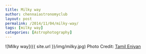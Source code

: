 ```yaml
---
title: Milky way
author: chennaiastronomyclub
layout: post
permalink: /2014/11/04/milky-way/
tags: [milky way]
categories: [Astrophotography]
---
```


![Milky way]({{ site.url }}/img/milky.jpg)
<span class="image-credit">Photo Credit: <a href="https://www.facebook.com/eniyan7">Tamil Eniyan</a></span>